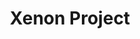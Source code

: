 ---
layout: home

title: Xenon Project
titleTemplate: Card-style Hugo theme designed for bloggers

hero:
  name: Xenon Project
  text: Card-style theme designed for bloggers
  image:
    src: /hero.png
    alt: Stack
  actions:
    - theme: brand
      text: Get Started
      link: /guide/getting-started
    - theme: alt
      text: View on GitHub
      link: https://github.com/Xenon-project

features:
  - title: Who we are? 
    details: We are just a group of ambitious individuals who are just starting out in the world of app development.
    icon: 🤔
  - title: Our Mission
    details: Our Mission is to create apps that prioritize user security.
    icon: 🎯
  - title: Want to contriute?
    details: If you have any ideas suggest us. 
    icon: 💁
---